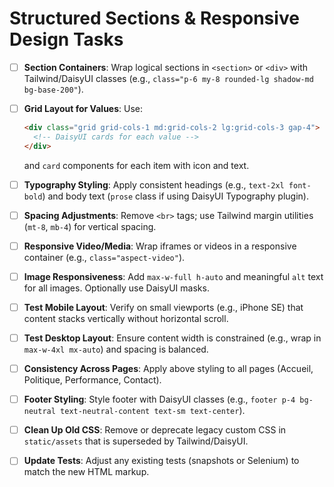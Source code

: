 # Structured Sections & Responsive Design Tasks

 - [ ] **Section Containers**: Wrap logical sections in `<section>` or `<div>` with Tailwind/DaisyUI classes (e.g., `class="p-6 my-8 rounded-lg shadow-md bg-base-200"`).

 - [ ] **Grid Layout for Values**: Use:
   ```html
   <div class="grid grid-cols-1 md:grid-cols-2 lg:grid-cols-3 gap-4">
     <!-- DaisyUI cards for each value -->
   </div>
   ```
   and `card` components for each item with icon and text.

 - [ ] **Typography Styling**: Apply consistent headings (e.g., `text-2xl font-bold`) and body text (`prose` class if using DaisyUI Typography plugin).

 - [ ] **Spacing Adjustments**: Remove `<br>` tags; use Tailwind margin utilities (`mt-8`, `mb-4`) for vertical spacing.

 - [ ] **Responsive Video/Media**: Wrap iframes or videos in a responsive container (e.g., `class="aspect-video"`).

 - [ ] **Image Responsiveness**: Add `max-w-full h-auto` and meaningful `alt` text for all images. Optionally use DaisyUI masks.

 - [ ] **Test Mobile Layout**: Verify on small viewports (e.g., iPhone SE) that content stacks vertically without horizontal scroll.

 - [ ] **Test Desktop Layout**: Ensure content width is constrained (e.g., wrap in `max-w-4xl mx-auto`) and spacing is balanced.

 - [ ] **Consistency Across Pages**: Apply above styling to all pages (Accueil, Politique, Performance, Contact).

 - [ ] **Footer Styling**: Style footer with DaisyUI classes (e.g., `footer p-4 bg-neutral text-neutral-content text-sm text-center`).

 - [ ] **Clean Up Old CSS**: Remove or deprecate legacy custom CSS in `static/assets` that is superseded by Tailwind/DaisyUI.

 - [ ] **Update Tests**: Adjust any existing tests (snapshots or Selenium) to match the new HTML markup.